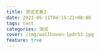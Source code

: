 ```yaml
---
title: 测试文章2
date: 2023-05-11T04:15:21+08:00
tags: test
categories: 测试
cover: /img/wallhaven-1pdr53.jpg
feature: true
---
```

